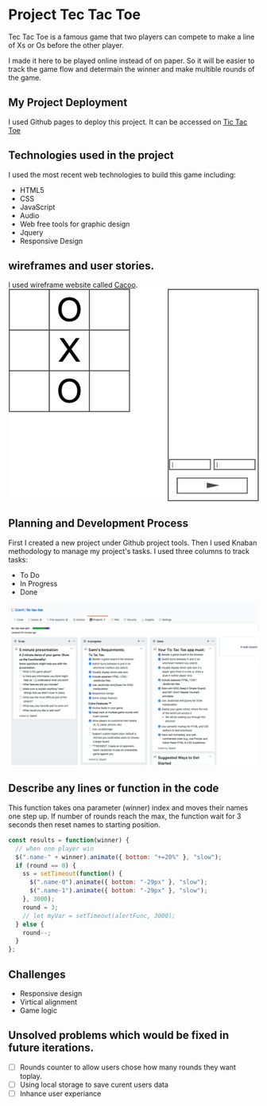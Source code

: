 <!--  -->
<!--  -->



<!--  -->

# Project Tec Tac Toe

Tec Tac Toe is a famous game that two players can compete to make a line of Xs or Os before the other player.

I made it here to be played online instead of on paper. So it will be easier to track the game flow and determain the winner and make multible rounds of the game.

## My Project Deployment

I used Github pages to deploy this project. It can be accessed on [Tic Tac Toe](https://3zamil.github.io/tic-tac-toe/)

## Technologies used in the project
I used the most recent web technologies to build this game including:
- HTML5
- CSS
- JavaScript
- Audio
- Web free tools for graphic design
- Jquery
- Responsive Design

## wireframes and user stories.
I used wireframe website called [Cacoo](https://cacoo.com/). ![wireframe](images/Untitled.png)
## Planning and Development Process
First I created a new project under Github project tools. Then I used Knaban methodology to manage my project's tasks. I used three columns to track tasks:
- To Do
- In Progress
- Done 

![screen shot for project & tasks](images/Screenshot.png)
## Describe any lines or function in the code
This function takes ona parameter (winner) index and moves their names one step up. If number of rounds reach the max, the function wait for 3 seconds then reset names to starting position.
```js
const results = function(winner) {
  // when one player win
  $(".name-" + winner).animate({ bottom: "+=20%" }, "slow");
  if (round == 0) {
    ss = setTimeout(function() {
      $(".name-0").animate({ bottom: "-29px" }, "slow");
      $(".name-1").animate({ bottom: "-29px" }, "slow");
    }, 3000);
    round = 3;
    // let myVar = setTimeout(alertFunc, 3000);
  } else {
    round--;
  }
};
```
## Challenges
- Responsive design
- Virtical alignment
- Game logic
## Unsolved problems which would be fixed in future iterations.
- [ ] Rounds counter to allow users chose how many rounds they want toplay.
- [ ] Using local storage to save curent users data
- [ ] Inhance user experiance 
